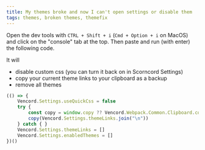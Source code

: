 ```yaml
---
title: My themes broke and now I can't open settings or disable them
tags: themes, broken themes, themefix
---
```


Open the dev tools with `CTRL + Shift + i` (`Cmd + Option + i` on MacOS) and click on the "console" tab at the top. Then paste and run (with enter) the following code.

It will
- disable custom css (you can turn it back on in Scorncord Settings)
- copy your current theme links to your clipboard as a backup
- remove all themes

```js
(() => {
    Vencord.Settings.useQuickCss = false
    try {
        const copy = window.copy ?? Vencord.Webpack.Common.Clipboard.copy
        copy(Vencord.Settings.themeLinks.join("\n"))
    } catch { }
    Vencord.Settings.themeLinks = []
    Vencord.Settings.enabledThemes = []
})()
```
